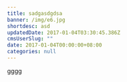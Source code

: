 ```yaml
---
title: sadgasdgdsa
banner: /img/e6.jpg
shortdesc: asd
updatedDate: 2017-01-04T03:30:45.386Z
cmsUserSlug: ""
date: 2017-01-04T00:00:00+08:00
categories: null
---
```


gggg